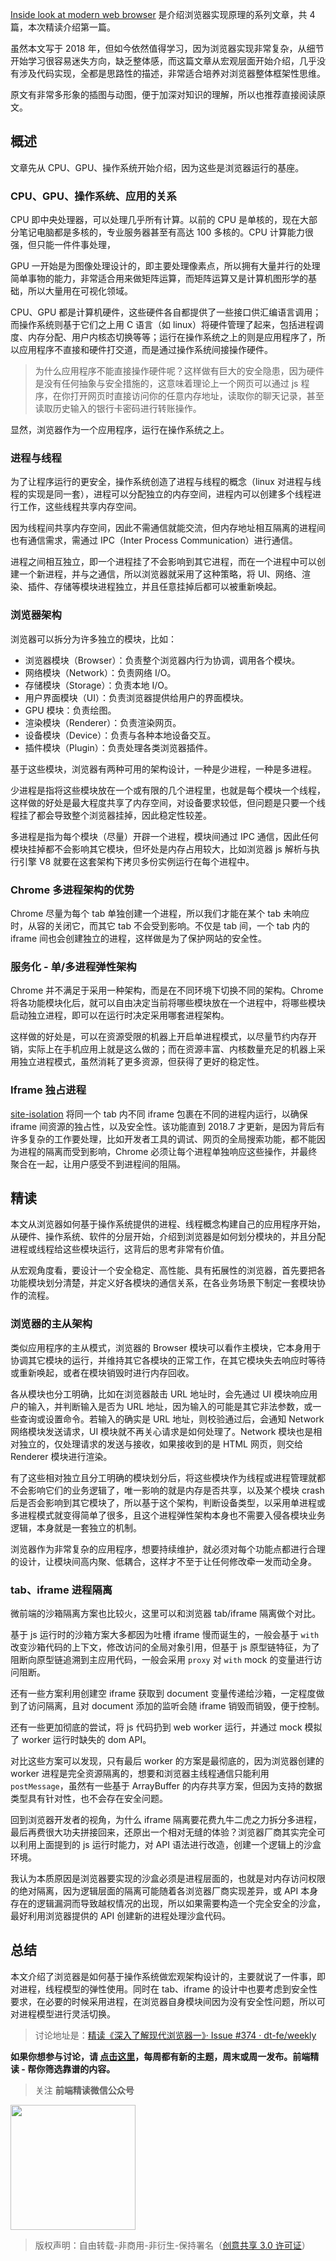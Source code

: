 [Inside look at modern web browser](https://developers.google.com/web/updates/2018/09/inside-browser-part1) 是介绍浏览器实现原理的系列文章，共 4 篇，本次精读介绍第一篇。

虽然本文写于 2018 年，但如今依然值得学习，因为浏览器实现非常复杂，从细节开始学习很容易迷失方向，缺乏整体感，而这篇文章从宏观层面开始介绍，几乎没有涉及代码实现，全都是思路性的描述，非常适合培养对浏览器整体框架性思维。

原文有非常多形象的插图与动图，便于加深对知识的理解，所以也推荐直接阅读原文。

## 概述

文章先从 CPU、GPU、操作系统开始介绍，因为这些是浏览器运行的基座。

### CPU、GPU、操作系统、应用的关系

CPU 即中央处理器，可以处理几乎所有计算。以前的 CPU 是单核的，现在大部分笔记电脑都是多核的，专业服务器甚至有高达 100 多核的。CPU 计算能力很强，但只能一件件事处理，

GPU 一开始是为图像处理设计的，即主要处理像素点，所以拥有大量并行的处理简单事物的能力，非常适合用来做矩阵运算，而矩阵运算又是计算机图形学的基础，所以大量用在可视化领域。

CPU、GPU 都是计算机硬件，这些硬件各自都提供了一些接口供汇编语言调用；而操作系统则基于它们之上用 C 语言（如 linux）将硬件管理了起来，包括进程调度、内存分配、用户内核态切换等等；运行在操作系统之上的则是应用程序了，所以应用程序不直接和硬件打交道，而是通过操作系统间接操作硬件。

> 为什么应用程序不能直接操作硬件呢？这样做有巨大的安全隐患，因为硬件是没有任何抽象与安全措施的，这意味着理论上一个网页可以通过 js 程序，在你打开网页时直接访问你的任意内存地址，读取你的聊天记录，甚至读取历史输入的银行卡密码进行转账操作。

显然，浏览器作为一个应用程序，运行在操作系统之上。

### 进程与线程

为了让程序运行的更安全，操作系统创造了进程与线程的概念（linux 对进程与线程的实现是同一套），进程可以分配独立的内存空间，进程内可以创建多个线程进行工作，这些线程共享内存空间。

因为线程间共享内存空间，因此不需通信就能交流，但内存地址相互隔离的进程间也有通信需求，需通过 IPC（Inter Process Communication）进行通信。

进程之间相互独立，即一个进程挂了不会影响到其它进程，而在一个进程中可以创建一个新进程，并与之通信，所以浏览器就采用了这种策略，将 UI、网络、渲染、插件、存储等模块进程独立，并且任意挂掉后都可以被重新唤起。

### 浏览器架构

浏览器可以拆分为许多独立的模块，比如：

- 浏览器模块（Browser）：负责整个浏览器内行为协调，调用各个模块。
- 网络模块（Network）：负责网络 I/O。
- 存储模块（Storage）：负责本地 I/O。
- 用户界面模块（UI）：负责浏览器提供给用户的界面模块。
- GPU 模块：负责绘图。
- 渲染模块（Renderer）：负责渲染网页。
- 设备模块（Device）：负责与各种本地设备交互。
- 插件模块（Plugin）：负责处理各类浏览器插件。

基于这些模块，浏览器有两种可用的架构设计，一种是少进程，一种是多进程。

少进程是指将这些模块放在一个或有限的几个进程里，也就是每个模块一个线程，这样做的好处是最大程度共享了内存空间，对设备要求较低，但问题是只要一个线程挂了都会导致整个浏览器挂掉，因此稳定性较差。

多进程是指为每个模块（尽量）开辟一个进程，模块间通过 IPC 通信，因此任何模块挂掉都不会影响其它模块，但坏处是内存占用较大，比如浏览器 js 解析与执行引擎 V8 就要在这套架构下拷贝多份实例运行在每个进程中。

### Chrome 多进程架构的优势

Chrome 尽量为每个 tab 单独创建一个进程，所以我们才能在某个 tab 未响应时，从容的关闭它，而其它 tab 不会受到影响。不仅是 tab 间，一个 tab 内的 iframe 间也会创建独立的进程，这样做是为了保护网站的安全性。

### 服务化 - 单/多进程弹性架构

Chrome 并不满足于采用一种架构，而是在不同环境下切换不同的架构。Chrome 将各功能模块化后，就可以自由决定当前将哪些模块放在一个进程中，将哪些模块启动独立进程，即可以在运行时决定采用哪套进程架构。

这样做的好处是，可以在资源受限的机器上开启单进程模式，以尽量节约内存开销，实际上在手机应用上就是这么做的；而在资源丰富、内核数量充足的机器上采用独立进程模式，虽然消耗了更多资源，但获得了更好的稳定性。

### Iframe 独占进程

[site-isolation](https://developers.google.com/web/updates/2018/07/site-isolation) 将同一个 tab 内不同 iframe 包裹在不同的进程内运行，以确保 iframe 间资源的独占性，以及安全性。该功能直到 2018.7 才更新，是因为背后有许多复杂的工作要处理，比如开发者工具的调试、网页的全局搜索功能，都不能因为进程的隔离而受到影响，Chrome 必须让每个进程单独响应这些操作，并最终聚合在一起，让用户感受不到进程间的阻隔。

## 精读

本文从浏览器如何基于操作系统提供的进程、线程概念构建自己的应用程序开始，从硬件、操作系统、软件的分层开始，介绍到浏览器是如何划分模块的，并且分配进程或线程给这些模块运行，这背后的思考非常有价值。

从宏观角度看，要设计一个安全稳定、高性能、具有拓展性的浏览器，首先要把各功能模块划分清楚，并定义好各模块的通信关系，在各业务场景下制定一套模块协作的流程。

### 浏览器的主从架构

类似应用程序的主从模式，浏览器的 Browser 模块可以看作主模块，它本身用于协调其它模块的运行，并维持其它各模块的正常工作，在其它模块失去响应时等待或重新唤起，或者在模块销毁时进行内存回收。

各从模块也分工明确，比如在浏览器敲击 URL 地址时，会先通过 UI 模块响应用户的输入，并判断输入是否为 URL 地址，因为输入的可能是其它非法参数，或一些查询或设置命令。若输入的确实是 URL 地址，则校验通过后，会通知 Network 网络模块发送请求，UI 模块就不再关心请求是如何处理了。Network 模块也是相对独立的，仅处理请求的发送与接收，如果接收到的是 HTML 网页，则交给 Renderer 模块进行渲染。

有了这些相对独立且分工明确的模块划分后，将这些模块作为线程或进程管理就都不会影响它们的业务逻辑了，唯一影响的就是内存是否共享，以及某个模块 crash 后是否会影响到其它模块了，所以基于这个架构，判断设备类型，以采用单进程或多进程模式就变得简单了很多，且这个进程弹性架构本身也不需要入侵各模块业务逻辑，本身就是一套独立的机制。

浏览器作为非常复杂的应用程序，想要持续维护，就必须对每个功能点都进行合理的设计，让模块间高内聚、低耦合，这样才不至于让任何修改牵一发而动全身。

### tab、iframe 进程隔离

微前端的沙箱隔离方案也比较火，这里可以和浏览器 tab/iframe 隔离做个对比。

基于 js 运行时的沙箱方案大多都因为吐槽 iframe 慢而诞生的，一般会基于 `with` 改变沙箱代码的上下文，修改访问的全局对象引用，但基于 js 原型链特征，为了阻断向原型链追溯到主应用代码，一般会采用 `proxy` 对 `with` mock 的变量进行访问阻断。

还有一些方案利用创建空 iframe 获取到 document 变量传递给沙箱，一定程度做到了访问隔离，且对 document 添加的监听会随 iframe 销毁而销毁，便于控制。

还有一些更加彻底的尝试，将 js 代码扔到 web worker 运行，并通过 mock 模拟了 worker 运行时缺失的 dom API。

对比这些方案可以发现，只有最后 worker 的方案是最彻底的，因为浏览器创建的 worker 进程是完全资源隔离的，想要和浏览器主线程通信只能利用 `postMessage`，虽然有一些基于 ArrayBuffer 的内存共享方案，但因为支持的数据类型具有针对性，也不会存在安全问题。

回到浏览器开发者的视角，为什么 iframe 隔离要花费九牛二虎之力拆分多进程，最后再费很大功夫拼接回来，还原出一个相对无缝的体验？浏览器厂商其实完全可以利用上面提到的 js 运行时能力，对 API 语法进行改造，创建一个逻辑上的沙盒环境。

我认为本质原因是浏览器要实现的沙盒必须是进程层面的，也就是对内存访问权限的绝对隔离，因为逻辑层面的隔离可能随着各浏览器厂商实现差异，或 API 本身存在的逻辑漏洞而导致越权情况的出现，所以如果需要构造一个完全安全的沙盒，最好利用浏览器提供的 API 创建新的进程处理沙盒代码。

## 总结

本文介绍了浏览器是如何基于操作系统做宏观架构设计的，主要就说了一件事，即对进程，线程模型的弹性使用。同时在 tab、iframe 的设计中也要考虑到安全性要求，在必要的时候采用进程，在浏览器自身模块间因为没有安全性问题，所以可对进程模型进行灵活切换。

> 讨论地址是：[精读《深入了解现代浏览器一》· Issue #374 · dt-fe/weekly](https://github.com/dt-fe/weekly/issues/374)

**如果你想参与讨论，请 [点击这里](https://github.com/dt-fe/weekly)，每周都有新的主题，周末或周一发布。前端精读 - 帮你筛选靠谱的内容。**

> 关注 **前端精读微信公众号**

<img width=200 src="https://img.alicdn.com/tfs/TB165W0MCzqK1RjSZFLXXcn2XXa-258-258.jpg">

> 版权声明：自由转载-非商用-非衍生-保持署名（[创意共享 3.0 许可证](https://creativecommons.org/licenses/by-nc-nd/3.0/deed.zh)）

